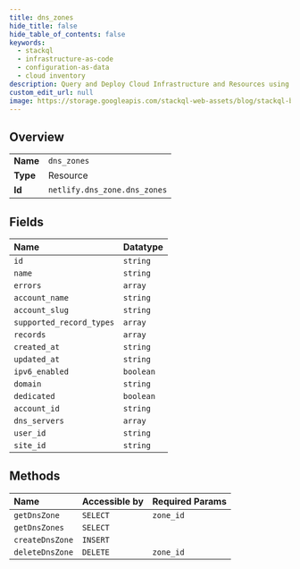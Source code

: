 ```yaml
---
title: dns_zones
hide_title: false
hide_table_of_contents: false
keywords:
  - stackql
  - infrastructure-as-code
  - configuration-as-data
  - cloud inventory
description: Query and Deploy Cloud Infrastructure and Resources using SQL
custom_edit_url: null
image: https://storage.googleapis.com/stackql-web-assets/blog/stackql-blog-post-featured-image.png
---
```

  
    

## Overview
<table><tbody>
<tr><td><b>Name</b></td><td><code>dns_zones</code></td></tr>
<tr><td><b>Type</b></td><td>Resource</td></tr>
<tr><td><b>Id</b></td><td><code>netlify.dns_zone.dns_zones</code></td></tr>
</tbody></table>

## Fields
| Name | Datatype |
|:-----|:---------|
| `id` | `string` |
| `name` | `string` |
| `errors` | `array` |
| `account_name` | `string` |
| `account_slug` | `string` |
| `supported_record_types` | `array` |
| `records` | `array` |
| `created_at` | `string` |
| `updated_at` | `string` |
| `ipv6_enabled` | `boolean` |
| `domain` | `string` |
| `dedicated` | `boolean` |
| `account_id` | `string` |
| `dns_servers` | `array` |
| `user_id` | `string` |
| `site_id` | `string` |
## Methods
| Name | Accessible by | Required Params |
|:-----|:--------------|:----------------|
| `getDnsZone` | `SELECT` | `zone_id` |
| `getDnsZones` | `SELECT` |  |
| `createDnsZone` | `INSERT` |  |
| `deleteDnsZone` | `DELETE` | `zone_id` |
